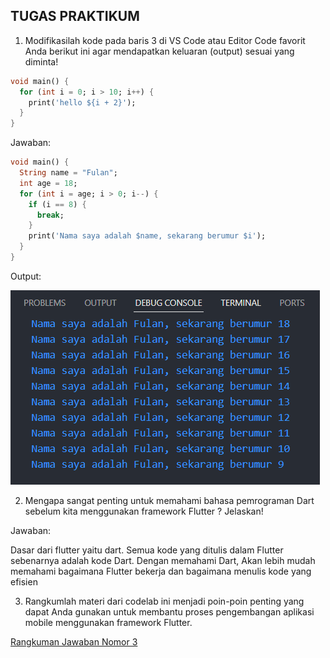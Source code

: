 ## TUGAS PRAKTIKUM

1. Modifikasilah kode pada baris 3 di VS Code atau Editor Code favorit Anda berikut ini agar mendapatkan keluaran (output) sesuai yang diminta!
``` dart
void main() {
  for (int i = 0; i > 10; i++) {
    print('hello ${i + 2}');
  }
}
```

Jawaban:
``` dart
void main() {
  String name = "Fulan";
  int age = 18;
  for (int i = age; i > 0; i--) {
    if (i == 8) {
      break;
    }
    print('Nama saya adalah $name, sekarang berumur $i');
  }
}
```

Output:

![alt text](./img/week2_nomor1.png)

2. Mengapa sangat penting untuk memahami bahasa pemrograman Dart sebelum kita menggunakan framework Flutter ? Jelaskan!

Jawaban:

Dasar dari flutter yaitu dart. Semua kode yang ditulis dalam Flutter sebenarnya adalah kode Dart. Dengan memahami Dart, Akan lebih mudah memahami bagaimana Flutter bekerja dan bagaimana menulis kode yang efisien

3. Rangkumlah materi dari codelab ini menjadi poin-poin penting yang dapat Anda gunakan untuk membantu proses pengembangan aplikasi mobile menggunakan framework Flutter.

[Rangkuman Jawaban Nomor 3](https://drive.google.com/drive/folders/1uHv2iMoWiJyFmyr9_JntBa2gwJxTgAJu?usp=drive_link)